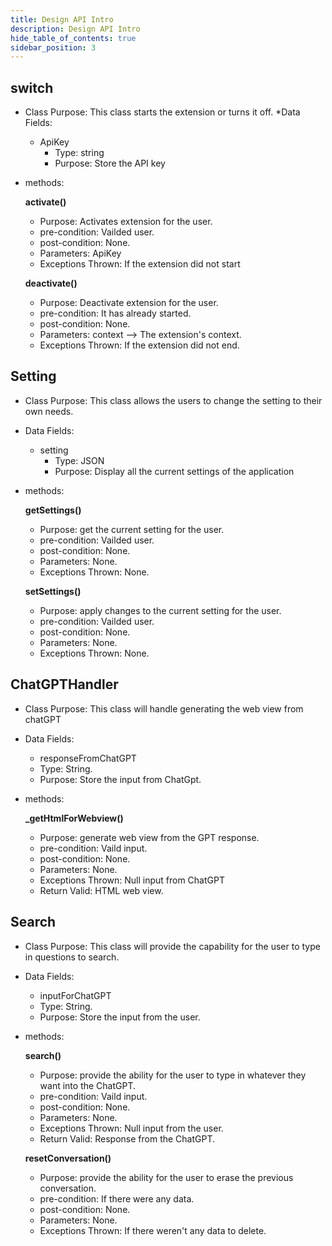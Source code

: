 ```yaml
---
title: Design API Intro 
description: Design API Intro
hide_table_of_contents: true
sidebar_position: 3  
---
```


## switch
* Class Purpose: This class starts the extension or turns it off.
 *Data Fields:
  * ApiKey
     * Type: string
     * Purpose: Store the API key 
* methods:

  **activate()**
  
    * Purpose: Activates extension for the user.
    * pre-condition: Vailded user.
    * post-condition: None.
    * Parameters: ApiKey 
    * Exceptions Thrown: If the extension did not start

  **deactivate()**
  
    * Purpose: Deactivate extension for the user.
    * pre-condition: It has already started.
    * post-condition: None.
    * Parameters: context –> The extension's context.
    * Exceptions Thrown: If the extension did not end.

## Setting
* Class Purpose: This class allows the users to change the setting to their own needs.
* Data Fields:
   * setting
      * Type: JSON
      * Purpose: Display all the current settings of the application

* methods:

   **getSettings()**
  
    * Purpose: get the current setting for the user.
    * pre-condition: Vailded user.
    * post-condition: None.
    * Parameters: None.
    * Exceptions Thrown: None.

    **setSettings()**
  
    * Purpose: apply changes to the current setting for the user.
    * pre-condition: Vailded user.
    * post-condition: None.
    * Parameters: None.
    * Exceptions Thrown: None.

## ChatGPTHandler
* Class Purpose: This class will handle generating the web view from chatGPT
* Data Fields:
   * responseFromChatGPT
    * Type: String.
    * Purpose: Store the input from ChatGpt.
      
* methods:
  
  **_getHtmlForWebview()**
  
    * Purpose: generate web view from the GPT response.
    * pre-condition: Vaild input.
    * post-condition: None.
    * Parameters: None.
    * Exceptions Thrown: Null input from ChatGPT
    * Return Valid: HTML web view.
 
## Search
* Class Purpose: This class will provide the capability for the user to type in questions to search.
* Data Fields:
  * inputForChatGPT
   * Type: String.
   * Purpose: Store the input from the user.
 
* methods:
  
  **search()**
  
    * Purpose: provide the ability for the user to type in whatever they want into the ChatGPT.
    * pre-condition: Vaild input.
    * post-condition: None.
    * Parameters: None.
    * Exceptions Thrown: Null input from the user.
    * Return Valid: Response from the ChatGPT.
      
   **resetConversation()**
  
    * Purpose: provide the ability for the user to erase the previous conversation.
    * pre-condition: If there were any data.
    * post-condition: None.
    * Parameters: None.
    * Exceptions Thrown: If there weren't any data to delete.
